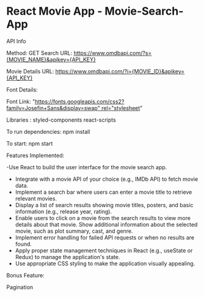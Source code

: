 # React Movie App - Movie-Search-App

API Info

Method: GET
Search URL: https://www.omdbapi.com/?s={MOVIE_NAME}&apikey={API_KEY}

Movie Details URL: https://www.omdbapi.com/?i={MOVIE_ID}&apikey={API_KEY}

Font Details:

Font Link: "[https://fonts.googleapis.com/css2?family=Josefin+Sans&display=swap" rel="stylesheet](https://fonts.google.com/specimen/Josefin+Sans)"

Libraries :
styled-components
react-scripts

To run dependencies:
npm install

To start:
npm start

Features Implemented:

 -Use React to build the user interface for the movie search app.
- Integrate with a movie API of your choice (e.g., IMDb API) to fetch movie data.
- Implement a search bar where users can enter a movie title to retrieve relevant
movies.
- Display a list of search results showing movie titles, posters, and basic
information (e.g., release year, rating).
- Enable users to click on a movie from the search results to view more details
about that movie. Show additional information about the selected movie, such
as plot summary, cast, and genre.
- Implement error handling for failed API requests or when no results are found.
- Apply proper state management techniques in React (e.g., useState or Redux) to
manage the application's state.
- Use appropriate CSS styling to make the application visually appealing.

Bonus Feature:

Pagination


